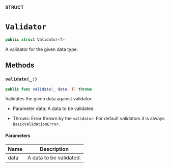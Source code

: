 **STRUCT**

# `Validator`

```swift
public struct Validator<T>
```

A validator for the given data type.

## Methods
### `validate(_:)`

```swift
public func validate(_ data: T) throws
```

Validates the given data against validator.

- Parameter data: A data to be validated.

- Throws: Error thrown by the `validator`. For default validators it is always `BasicValidationError`.

#### Parameters

| Name | Description |
| ---- | ----------- |
| data | A data to be validated. |
